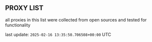 ## PROXY LIST

all proxies in this list were collected from open sources and tested for functionality

last update: `2025-02-16 13:35:50.706508+00:00` UTC